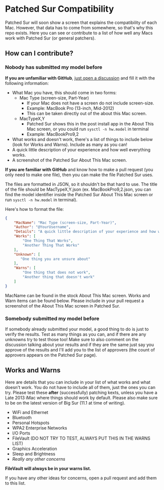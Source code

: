 # Patched Sur Compatibility

Patched Sur will soon show a screen that explains the compatibility of each Mac. However, that data has to come from somewhere, so that's why this repo exists. Here you can see or contribute to a list of how well any Macs work with Patched Sur (or general patchers).

## How can I contribute?

### Nobody has submitted my model before

**If you are unfamiliar with GitHub**, [just open a discussion](https://github.com/BenSova/Patched-Sur-Compatibility/discussions/new?category=compatibility-report) and fill it with the following information:

- What Mac you have, this should come in two forms:
  - Mac Type (screen-size, Part-Year)
    - If your Mac does not have a screen do not include screen-size.
    - Example: MacBook Pro (13-inch, Mid-2012)
    - This can be taken directly out of the about this Mac screen.
  - MacTypeX,Y
    - Patched Sur shows this in the post install app in the About This Mac screen, or you could run `sysctl -n hw.model` in terminal
    - Example: MacBookPro9,2
- What works and doesn't work, there's a list of things to include below (look for Works and Warns). Include as many as you can!
- A quick little description of your experience and how well everything works.
- A screenshot of the Patched Sur About This Mac screen.

**If you are familiar with GitHub** and know how to make a pull request (you only need to make one file), then you can make the file Patched Sur uses.

The files are formatted in JSON, so it shouldn't be that hard to use. The title of the file should be MacTypeX,Y.json (ex. MacBookPro9,2.json, you can find the model identifier inside the Patched Sur About This Mac screen or run `sysctl -n hw.model` in terminal).

Here's how to format the file:

```json
{
    "MacName": "Mac Type (screen-size, Part-Year)",
    "Author": "@YourUsername",
    "Details": "A quick little description of your experience and how well everything works.",
    "Works": [
        "One Thing That Works",
        "Another Thing That Works"
    ],
    "Unknown": [
       "One thing you are unsure about"
    ],
    "Warns": [
        "One thing that does not work",
        "Another thing that doesn't work"
    ]
}
```

MacName can be found in the stock About This Mac screen. Works and Warn items can be found below. Please include in your pull request a screenshot of the About This Mac screen in Patched Sur.

### Somebody submitted my model before

If somebody already submitted your model, a good thing to do is just to verify the results. Test as many things as you can, and if there are any unknowns try to test those too! Make sure to also comment on the discussion talking about your results and if they are the same just say you approve of the results and I'll add you to the list of approvers (the count of approvers appears on the Patched Sur page).

## Works and Warns

Here are details that you can include in your list of what works and what doesn't work. You do not have to include all of them, just the ones you can try. Please test these **after** (successfully) patching kexts, unless you have a Late 2013 iMac where things should work by default. Please also make sure to be on the latest version of Big Sur (11.1 at time of writing).

- WiFi and Ethernet
- Bluetooth
- Personal Hotspots
- WPA2 Enterprise Networks
- I/O Ports
- FileVault (DO NOT TRY TO TEST, ALWAYS PUT THIS IN THE WARNS LIST)
- Graphics Acceleration
- Sleep and Brightness
- *Really any other concerns*

**FileVault will always be in your warns list.**

If you have any other ideas for concerns, open a pull request and add them to this list. 
